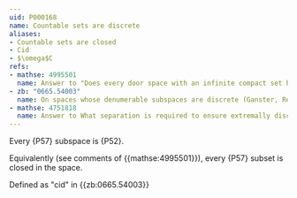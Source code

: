 ```yaml
---
uid: P000168
name: Countable sets are discrete
aliases:
- Countable sets are closed
- Cid
- $\omega$C
refs:
- mathse: 4995501
  name: Answer to "Does every door space with an infinite compact set have a single non-isolated point?"
- zb: "0665.54003"
  name: On spaces whose denumerable subspaces are discrete (Ganster, Reilly, Vamanamurthy)
- mathse: 4751818
  name: Answer to What separation is required to ensure extremally disconnected spaces are sequentially discrete?
---
```


Every {P57} subspace is {P52}.

Equivalently (see comments of {{mathse:4995501}}), every {P57}
subset is closed in the space.

Defined as "cid" in {{zb:0665.54003}}
